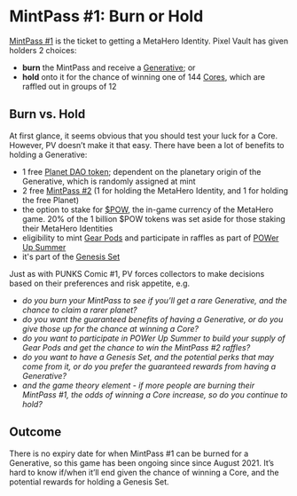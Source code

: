# MintPass #1: Burn or Hold

[MintPass #1](../../ecosystem/MHU/mintpass/1.md) is the ticket to getting a MetaHero Identity. Pixel Vault has given holders 2 choices:

* **burn** the MintPass and receive a [Generative](../../ecosystem/MHU/identities.md#generative-metahero-identities); or
* **hold** onto it for the chance of winning one of 144 [Cores](../../ecosystem/MHU/identities.md#core-metahero-identities), which are raffled out in groups of 12

## Burn vs. Hold

At first glance, it seems obvious that you should test your luck for a Core. However, PV doesn’t make it that easy. There have been a lot of benefits to holding a Generative:

* 1 free [Planet DAO token](../../ecosystem/MHU/planets.md); dependent on the planetary origin of the Generative, which is randomly assigned at mint
* 2 free [MintPass #2](../../ecosystem/MHU/mintpass/2.md) (1 for holding the MetaHero Identity, and 1 for holding the free Planet)
* the option to stake for [$POW](../../ecosystem/MHU/POW.md), the in-game currency of the MetaHero game. 20% of the 1 billion $POW tokens was set aside for those staking their MetaHero Identities
* eligibility to mint [Gear Pods](../../ecosystem/MHU/gear-pods.md) and participate in raffles as part of [POWer Up Summer](../../../whats-on/complete/POWerUpSummer.md)&#x20;
* it's part of the [Genesis Set](../sets.md)

Just as with PUNKS Comic #1, PV forces collectors to make decisions based on their preferences and risk appetite, e.g.

* _do you burn your MintPass to see if you’ll get a rare Generative, and the chance to claim a rarer planet?_
* _do you want the guaranteed benefits of having a Generative, or do you give those up for the chance at winning a Core?_
* _do you want to participate in POWer Up Summer to build your supply of Gear Pods and get the chance to win the MintPass #2 raffles?_
* _do you want to have a Genesis Set, and the potential perks that may come from it, or do you prefer the guaranteed rewards from having a Generative?_
* _and the game theory element - if more people are burning their MintPass #1, the odds of winning a Core increase, so do you continue to hold?_

## Outcome

There is no expiry date for when MintPass #1 can be burned for a Generative, so this game has been ongoing since since August 2021. It’s hard to know if/when it’ll end given the chance of winning a Core, and the potential rewards for holding a Genesis Set.
